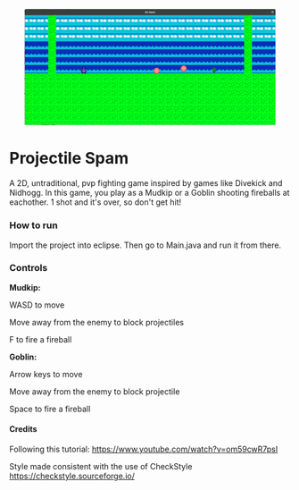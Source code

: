 <p align="center"> 
<img src="media/logo.png" width=450>
</p>

# Projectile Spam
A 2D, untraditional, pvp fighting game inspired by games like Divekick and Nidhogg. In this game, you play as a Mudkip or a Goblin shooting fireballs at eachother. 1 shot and it's over, so don't get hit!

### How to run
Import the project into eclipse. Then go to Main.java and run it from there.

### Controls
<b>Mudkip:</b>

WASD to move

Move away from the enemy to block projectiles

F to fire a fireball

<b>Goblin:</b>

Arrow keys to move

Move away from the enemy to block projectile

Space to fire a fireball

#### Credits
Following this tutorial:
https://www.youtube.com/watch?v=om59cwR7psI

Style made consistent with the use of CheckStyle
https://checkstyle.sourceforge.io/
